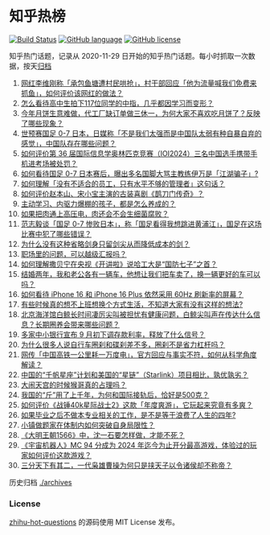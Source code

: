 # 知乎热榜
[![Build Status](https://github.com/ToWeLong/zhihu-hot-questions/workflows/CI/badge.svg)](https://github.com/ToWeLong/zhihu-hot-questions/actions)
[![GitHub language](https://img.shields.io/badge/language-golang-orange.svg)](https://golang.org/)
[![GitHub license](https://img.shields.io/github/license/ToWeLong/zhihu-hot-questions)](https://github.com/ToWeLong/zhihu-hot-questions/blob/main/LICENSE)

知乎热门话题，记录从 2020-11-29 日开始的知乎热门话题。每小时抓取一次数据，按天[归档](./archives)

<!-- BEGIN -->

1. [网红李维刚称「承包鱼塘遭村民哄抢」，村干部回应「他为流量喊我们免费来抓鱼」，如何评价该网红的做法？](https://www.zhihu.com/question/666272922)
1. [怎么看待高中生拍下117位同学的中指，几乎都因学习而变形？](https://www.zhihu.com/question/666290375)
1. [今年月饼生意难做，代工厂缺订单做三休一，为何大家不喜欢吃月饼了？反映了哪些现象？](https://www.zhihu.com/question/666351641)
1. [世预赛国足 0-7 日本，日媒称「不是我们太强而是中国队太弱有种自暴自弃的感觉」，中国队存在哪些问题？](https://www.zhihu.com/question/666342348)
1. [如何评价第 36 届国际信息学奥林匹克竞赛（IOI2024）三名中国选手携带手机进考场被处罚？](https://www.zhihu.com/question/666315409)
1. [如何看待国足 0-7 日本赛后，曝出多名国脚大骂主教练伊万是「江湖骗子」?](https://www.zhihu.com/question/666346334)
1. [如何理解「没有不适合的员工，只有水平不够的管理者」这句话？](https://www.zhihu.com/question/665870029)
1. [如何评价赵本山、宋小宝主演的古装喜剧《鹊刀门传奇》？](https://www.zhihu.com/question/617937437)
1. [主动学习、内驱力爆棚的孩子，都是怎么养成的？](https://www.zhihu.com/question/536334427)
1. [如果把肉通上高压电，肉还会不会生细菌腐败？](https://www.zhihu.com/question/646357797)
1. [范志毅谈「国足 0-7 惨败日本」，称「国足看得我想跳进黄浦江」，国足在这场比赛中犯了哪些错误？](https://www.zhihu.com/question/666301785)
1. [为什么没有这种省略剑身只留剑尖从而降低成本的剑？](https://www.zhihu.com/question/666310364)
1. [职场里的问题，可以越级汇报吗？](https://www.zhihu.com/question/666057452)
1. [如何理解撒贝宁在央视《开讲啦》说哈工大是“国防七子”之首？](https://www.zhihu.com/question/666108181)
1. [结婚两年，我和老公各有一辆车，他想让我们把车卖了，换一辆更好的车可以吗？](https://www.zhihu.com/question/666165216)
1. [如何看待 iPhone 16 和 iPhone 16 Plus 依然采用 60Hz 刷新率的屏幕？](https://www.zhihu.com/question/665832611)
1. [有些时候真的想不上班想换个方式生活，不知道大家有没有这样的想法?](https://www.zhihu.com/question/666209580)
1. [北京海洋馆白鲸长时间凄厉尖叫被担忧有健康问题，白鲸尖叫声在传达什么信息？长期圈养会带来哪些问题？](https://www.zhihu.com/question/666340522)
1. [多家中小银行宣布 9 月初下调存款利率，释放了什么信号？](https://www.zhihu.com/question/666276417)
1. [为什么很多人说自行车圈刹和碟刹差不多，圈刹不是省力杠杆吗？](https://www.zhihu.com/question/666218413)
1. [网传「中国高铁一公里耗一万度电」，官方回应与事实不符，如何从科学角度解读？](https://www.zhihu.com/question/666285282)
1. [中国的“千帆星座”计划和美国的“星链”（Starlink）项目相比，孰优孰劣？](https://www.zhihu.com/question/666247259)
1. [大闹天宫的时候猴哥真的占理吗？](https://www.zhihu.com/question/469971014)
1. [我国的“斤”用了上千年，为何和国际接轨后，恰好是500克？](https://www.zhihu.com/question/666172030)
1. [如何评价《战锤40k星际战士2》这款「年度爽游」，它玩起来究竟有多爽？](https://www.zhihu.com/question/666275284)
1. [如果毕业之后不做本专业相关的工作，是不是等于浪费了人生的四年?](https://www.zhihu.com/question/666248206)
1. [小镇做题家在体制内如何突破自身局限性？](https://www.zhihu.com/question/665722350)
1. [《大明王朝1566》中，沈一石要怎样做，才能不死？](https://www.zhihu.com/question/361368428)
1. [《宇宙机器人》MC 94 分成为 2024 年迄今为止开分最高游戏，体验过的玩家如何评价这款游戏？](https://www.zhihu.com/question/666299112)
1. [三分天下有其二，一代枭雄曹操为何只是挟天子以令诸侯却不称帝？](https://www.zhihu.com/question/661207809)

<!-- END -->

历史归档 [./archives](./archives)


### License
[zhihu-hot-questions](https://github.com/towelong/zhihu-hot-questions) 的源码使用 MIT License 发布。